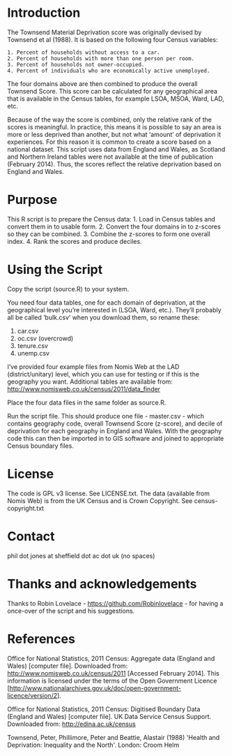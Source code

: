 Introduction
===============

The Townsend Material Deprivation score was originally devised by Townsend et al
(1988). It is based on the following four Census variables:

	1. Percent of households without access to a car.
	2. Percent of households with more than one person per room.
	3. Percent of households not owner-occupied.
	4. Percent of individuals who are economically active unemployed.

The four domains above are then combined to produce the overall Townsend Score.
This score can be calculated for any geographical area that is available in the
Census tables, for example LSOA, MSOA, Ward, LAD, etc.

Because of the way the score is combined, only the relative rank of the scores
is meaningful. In practice, this means it is possible to say an area is more or
less deprived than another, but not what ‘amount’ of deprivation it experiences.
For this reason it is common to create a score based on a national dataset. This
script uses data from England and Wales, as Scotland and Northern Ireland tables
were not available at the time of publication (February 2014). Thus, the scores
reflect the relative deprivation based on England and Wales.

Purpose
===============

This R script is to prepare the Census data:
	1. Load in Census tables and convert them in to usable form.
	2. Convert the four domains in to z-scores so they can be combined.
	3. Combine the z-scores to form one overall index.
	4. Rank the scores and produce deciles.

Using the Script
================

Copy the script (source.R) to your system.

You need four data tables, one for each domain of deprivation, at the geographical level you’re interested in (LSOA, Ward, etc.). They’ll probably 
all be called ‘bulk.csv’ when you download them, so rename these:

1. car.csv
2. oc.csv (overcrowd)
3. tenure.csv
4. unemp.csv

I’ve provided four example files from Nomis Web at the LAD (district/unitary) 
level, which you can use for testing or if this is the geography you want. Additional tables are available from: http://www.nomisweb.co.uk/census/2011/data_finder

Place the four data files in the same folder as source.R.

Run the script file. This should produce one file - master.csv - which contains geography code, overall Townsend Score (z-score), and decile of deprivation for each geography in England and Wales. With the geography code this can then be imported in to GIS software and joined to appropriate Census boundary files.

License
===============

The code is GPL v3 license. See LICENSE.txt.
The data (available from Nomis Web) is from the UK Census and is Crown Copyright. See census-copyright.txt

Contact
===============
phil dot jones at sheffield dot ac dot uk (no spaces)

Thanks and acknowledgements
===========================

Thanks to Robin Lovelace - https://github.com/Robinlovelace - for having
a once-over of the script and his suggestions.

References
===============

Office for National Statistics, 2011 Census: Aggregate data (England and Wales) [computer file]. Downloaded from: http://www.nomisweb.co.uk/census/2011 [Accessed February 2014]. This information is licensed under the terms of the Open Government Licence [http://www.nationalarchives.gov.uk/doc/open-government-licence/version/2].

Office for National Statistics, 2011 Census: Digitised Boundary Data (England and Wales) [computer file]. UK Data Service Census Support. Downloaded from: http://edina.ac.uk/census

Townsend, Peter, Phillimore, Peter and Beattie, Alastair (1988) 'Health and Deprivation: Inequality and the North'. London: Croom Helm